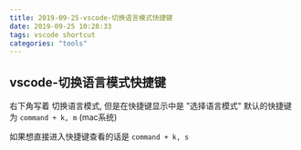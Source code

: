 ```yaml
---
title: 2019-09-25-vscode-切换语言模式快捷键
date: 2019-09-25 10:28:33
tags: vscode shortcut
categories: "tools"
---
```


## vscode-切换语言模式快捷键

右下角写着 切换语言模式, 但是在快捷键显示中是 "选择语言模式"  默认的快捷键为 `command + k, m` (mac系统)

如果想直接进入快捷键查看的话是 `command + k, s`
